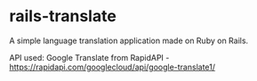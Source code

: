 # rails-translate

A simple language translation application made on Ruby on Rails.

API used: Google Translate from RapidAPI - 
https://rapidapi.com/googlecloud/api/google-translate1/

